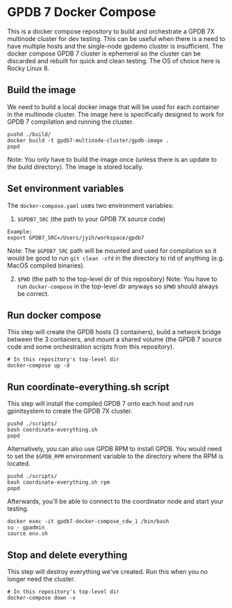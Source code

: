 # GPDB 7 Docker Compose

This is a docker compose repository to build and orchestrate a GPDB 7X
multinode cluster for dev testing. This can be useful when there is a
need to have multiple hosts and the single-node gpdemo cluster is
insufficient. The docker compose GPDB 7 cluster is ephemeral so the
cluster can be discarded and rebuilt for quick and clean testing. The
OS of choice here is Rocky Linux 8.

## Build the image

We need to build a local docker image that will be used for each
container in the multinode cluster. The image here is specifically
designed to work for GPDB 7 compilation and running the cluster.

```
pushd ./build/
docker build -t gpdb7-multinode-cluster/gpdb-image .
popd
```

Note: You only have to build the image once (unless there is an update
to the build directory). The image is stored locally.

## Set environment variables

The `docker-compose.yaml` uses two environment variables:
1. `$GPDB7_SRC` (the path to your GPDB 7X source code)
```
Example:
export GPDB7_SRC=/Users/jyih/workspace/gpdb7
```
Note: The `$GPDB7_SRC` path will be mounted and used for compilation
so it would be good to run `git clean -xfd` in the directory to rid of
anything (e.g. MacOS compiled binaries).

2. `$PWD` (the path to the top-level dir of this repository)
Note: You have to run `docker-compose` in the top-level dir anyways so
`$PWD` should always be correct.

## Run docker compose

This step will create the GPDB hosts (3 containers), build a network
bridge between the 3 containers, and mount a shared volume (the GPDB 7
source code and some orchestration scripts from this repository).

```
# In this repository's top-level dir
docker-compose up -d
```

## Run coordinate-everything.sh script

This step will install the compiled GPDB 7 onto each host and run
gpinitsystem to create the GPDB 7X cluster.

```
pushd ./scripts/
bash coordinate-everything.sh
popd
```

Alternatively, you can also use GPDB RPM to install GPDB. You would need
to set the `$GPDB_RPM` environment variable to the directory
where the RPM is located.

```
pushd ./scripts/
bash coordinate-everything.sh rpm
popd
```

Afterwards, you'll be able to connect to the coordinator node and
start your testing.

```
docker exec -it gpdb7-docker-compose_cdw_1 /bin/bash
su - gpadmin
source env.sh
```

## Stop and delete everything

This step will destroy everything we've created. Run this when you no
longer need the cluster.

```
# In this repository's top-level dir
docker-compose down -v
```
